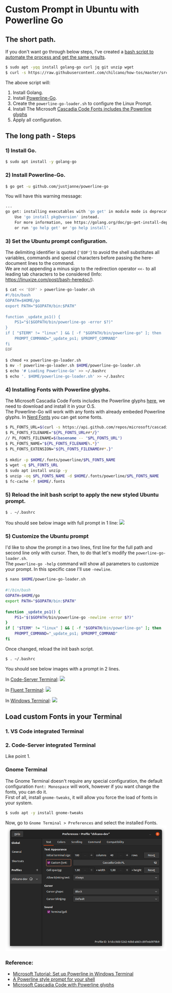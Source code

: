 # Custom Prompt in Ubuntu with Powerline Go


## The short path.

If you don't want go through below steps, I've created a [bash script to automate the process and get the same results](https://raw.githubusercontent.com/chilcano/how-tos/master/src/custom_prompt_with_powerline_go.sh). 

```sh
$ sudo apt -yqq install golang-go curl jq git unzip wget
$ curl -s https://raw.githubusercontent.com/chilcano/how-tos/master/src/custom_prompt_with_powerline_go.sh | bash
```

The above script will:

1. Install Golang.
2. Install [Powerline-Go](github.com/justjanne/powerline-go).
3. Create the `powerline-go-loader.sh` to configure the Linux Prompt.
4. Install The Microsoft [Cascadia Code Fonts includes the Powerline glyphs](https://github.com/microsoft/cascadia-code)
5. Apply all configuration.

## The long path - Steps

### 1) Install Go.

```sh
$ sudo apt install -y golang-go
```

### 2) Install Powerline-Go.

```sh
$ go get -u github.com/justjanne/powerline-go
```

You will have this warning message:
```sh
...
go get: installing executables with 'go get' in module mode is deprecated.
	Use 'go install pkg@version' instead.
	For more information, see https://golang.org/doc/go-get-install-deprecation
	or run 'go help get' or 'go help install'.
```

### 3) Set the Ubuntu prompt configuration.

The delimiting identifier is quoted (`'EOF'`) to avoid the shell substitutes all variables, commands and special characters before passing the here-document lines to the command.   
We are not appending a minus sign to the redirection operator `<<-` to all leading tab characters to be considered (Info: https://linuxize.com/post/bash-heredoc/).  

```sh
$ cat << 'EOF' > powerline-go-loader.sh
#!/bin/bash
GOPATH=$HOME/go
export PATH="$GOPATH/bin:$PATH"

function _update_ps1() {
    PS1="$($GOPATH/bin/powerline-go -error $?)"
}
if [ "$TERM" != "linux" ] && [ -f "$GOPATH/bin/powerline-go" ]; then
    PROMPT_COMMAND="_update_ps1; $PROMPT_COMMAND"
fi
EOF

$ chmod +x powerline-go-loader.sh
$ mv -f powerline-go-loader.sh $HOME/powerline-go-loader.sh
$ echo '# Loading Powerline-Go' >> ~/.bashrc
$ echo '. $HOME/powerline-go-loader.sh' >> ~/.bashrc
```

### 4) Installing Fonts with Powerline glyphs.  

The Microsoft Cascadia Code Fonts includes the Powerline glyphs [here](https://github.com/microsoft/cascadia-code), we need to download and install it in your O.S.  
The Powerline-Go will work with any fonts with already embeded Powerline glyphs. In [Nerd Fonts](https://www.nerdfonts.com) you can get some fonts. 
```sh
$ PL_FONTS_URL=$(curl -s https://api.github.com/repos/microsoft/cascadia-code/releases/latest | jq -r -M '.assets[].browser_download_url')
$ PL_FONTS_FILENAME="${PL_FONTS_URL##*/}"
// PL_FONTS_FILENAME=$(basename -- "$PL_FONTS_URL")
$ PL_FONTS_NAME="${PL_FONTS_FILENAME%.*}"
$ PL_FONTS_EXTENSION="${PL_FONTS_FILENAME##*.}"

$ mkdir -p $HOME/.fonts/powerline/$PL_FONTS_NAME
$ wget -q $PL_FONTS_URL
$ sudo apt install unzip -y
$ unzip -oq $PL_FONTS_NAME -d $HOME/.fonts/powerline/$PL_FONTS_NAME
$ fc-cache -f $HOME/.fonts
```   

### 5) Reload the init bash script to apply the new styled Ubuntu prompt.

```sh
$ . ~/.bashrc
```
You should see below image with full prompt in 1 line:
![](imgs/custom_prompt_ubuntu_powerline_go_1_line.png)


### 5) Customize the Ubuntu prompt

I'd like to show the prompt in a two lines, first line for the full path and second line only with cursor. Then, to do that let's modify the `powerline-go-loader.sh`.  
The `powerline-go -help` command will show all parameters to customize your prompt. In this specific case I'll use `-newline`.
```sh
$ nano $HOME/powerline-go-loader.sh

#!/bin/bash
GOPATH=$HOME/go
export PATH="$GOPATH/bin:$PATH"

function _update_ps1() {
    PS1="$($GOPATH/bin/powerline-go -newline -error $?)"
}
if [ "$TERM" != "linux" ] && [ -f "$GOPATH/bin/powerline-go" ]; then
    PROMPT_COMMAND="_update_ps1; $PROMPT_COMMAND"
fi
```

Once changed, reload the init bash script.
```sh
$ . ~/.bashrc
```
You should see below images with a prompt in 2 lines.  

In [Code-Server Terminal](https://github.com/cdr/code-server):
![](imgs/custom_prompt_ubuntu_powerline_go_2_lines_code_server.png)  

In [Fluent Terminal](https://github.com/felixse/FluentTerminal):
![](imgs/custom_prompt_ubuntu_powerline_go_2_lines_fluent_terminal.png)  

In [Windows Terminal](https://github.com/microsoft/terminal):
![](imgs/custom_prompt_ubuntu_powerline_go_2_lines_windows_terminal.png)  

## Load custom Fonts in your Terminal

### 1. VS Code integrated Terminal


### 2. Code-Server integrated Terminal

Like point 1.

### Gnome Terminal

The Gnome Terminal doesn't require any special configuration, the default configuration `Font: Monospace` will work, however if you want change the fonts, you can do it.  
First of all, install `gnome-tweaks`, it will allow you force the load of fonts in your system.
```sh
$ sudo apt -y install gnome-tweaks
```
Now, go to `Gnome Terminal > Preferences` and select the installed Fonts.
![](img/select-custom-font-gnome-terminal.png)


### Reference:
- [Microsoft Tutorial: Set up Powerline in Windows Terminal](https://docs.microsoft.com/en-us/windows/terminal/tutorials/powerline-setup)
- [A Powerline style prompt for your shell](https://github.com/justjanne/powerline-go)
- [Microsoft Cascadia Code with Powerline glyphs](https://github.com/microsoft/cascadia-code)
